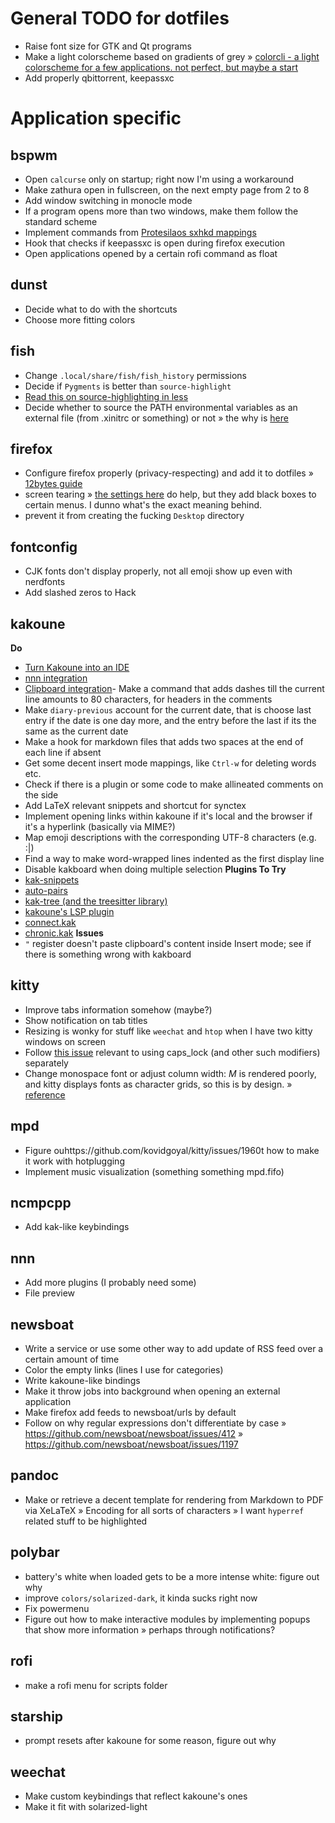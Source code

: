 # General TODO for dotfiles
- Raise font size for GTK and Qt programs
- Make a light colorscheme based on gradients of grey
	» [colorcli - a light colorscheme for a few applications. not perfect, but maybe a start](https://github.com/jonasjacek/colorcli)
- Add properly qbittorrent, keepassxc

# Application specific

## bspwm
- Open `calcurse` only on startup; right now I'm using a workaround
- Make zathura open in fullscreen, on the next empty page from 2 to 8
- Add window switching in monocle mode
- If a program opens more than two windows, make them follow the standard scheme
- Implement commands from [Protesilaos sxhkd mappings](https://gitlab.com/protesilaos/dotfiles/-/tree/v2.2.0/bspwm/.config/sxhkd)
- Hook that checks if keepassxc is open during firefox execution
- Open applications opened by a certain rofi command as float

## dunst
- Decide what to do with the shortcuts
- Choose more fitting colors

## fish
- Change `.local/share/fish/fish_history` permissions
- Decide if `Pygments` is better than `source-highlight`
- [Read this on source-highlighting in less](https://boredzo.org/blog/archives/2016-08-15/colorized-man-pages-understood-and-customized)
- Decide whether to source the PATH environmental variables as an external file (from .xinitrc or something) or not
	» the why is [here](https://fishshell.com/docs/current/index.html?highlight=fish_variables)

## firefox
- Configure firefox properly (privacy-respecting) and add it to dotfiles
	» [12bytes guide](https://12bytes.org/articles/tech/firefox/firefoxgecko-configuration-guide-for-privacy-and-performance-buffs)
- screen tearing
	» [the settings here](https://www.reddit.com/r/firefox/comments/gmm6ms/playing_youtube_with_video_in_the_background/fr4sqw4/?utm_source=reddit&utm_medium=web2x&context=3http) do help, but they add black boxes to certain menus. I dunno what's the exact meaning behind.
- prevent it from creating the fucking `Desktop` directory

## fontconfig
- CJK fonts don't display properly, not all emoji show up even with nerdfonts
- Add slashed zeros to Hack
 
## kakoune
**Do**
- [Turn Kakoune into an IDE](https://discuss.kakoune.com/t/turn-kakoune-into-an-ide/1236-)
- [nnn integration](https://discuss.kakoune.com/t/nnn-integration/1095)
- [Clipboard integration](https://discuss.kakoune.com/t/clipboard-integration-with-registermodified/1150/12)- Make a command that adds dashes till the current line amounts to 80 characters, for headers in the comments
- Make `diary-previous` account for the current date, that is choose last entry if the date is one day more, and the entry before the last if its the same as the current date
- Make a hook for markdown files that adds two spaces at the end of each line if absent
- Get some decent insert mode mappings, like `Ctrl-w` for deleting words etc.
- Check if there is a plugin or some code to make allineated comments on the side
- Add LaTeX relevant snippets and shortcut for synctex
- Implement opening links within kakoune if it's local and the browser if it's a hyperlink (basically via MIME?)
- Map emoji descriptions with the corresponding UTF-8 characters (e.g. :|)
- Find a way to make word-wrapped lines indented as the first display line
- Disable kakboard when doing multiple selection
**Plugins To Try**
- [kak-snippets](https://github.com/alexherbo2/snippets.kak)
- [auto-pairs](https://github.com/alexherbo2/auto-pairs.kak)
- [kak-tree (and the treesitter library)](https://github.com/ul/kak-tree)
- [kakoune's LSP plugin](https://github.com/ul/kak-lsp)
- [connect.kak](https://github.com/alexherbo2/connect.kak)
- [chronic.kak](https://github.com/alexherbo2/chronic.kak)
**Issues**
- `"` register doesn't paste clipboard's content inside Insert mode; see if there is something wrong with kakboard

## kitty
- Improve tabs information somehow (maybe?)
- Show notification on tab titles
- Resizing is wonky for stuff like `weechat` and `htop` when I have two kitty windows on screen
- Follow [this issue](https://github.com/kovidgoyal/kitty/issues/1990) relevant to using caps_lock (and other such modifiers) separately
- Change monospace font or adjust column width: *M* is rendered poorly, and kitty displays fonts as character grids, so this is by design.
	» [reference](https://github.com/kovidgoyal/kitty/issues/1960 )
	
## mpd
- Figure ouhttps://github.com/kovidgoyal/kitty/issues/1960t how to make it work with hotplugging
- Implement music visualization (something something mpd.fifo)
 
## ncmpcpp
- Add kak-like keybindings

## nnn
- Add more plugins (I probably need some)
- File preview

## newsboat
- Write a service or use some other way to add update of RSS feed over a certain amount of time
- Color the empty links (lines I use for categories)
- Write kakoune-like bindings
- Make it throw jobs into background when opening an external application
- Make firefox add feeds to newsboat/urls by default
- Follow on why regular expressions don't differentiate by case
	» https://github.com/newsboat/newsboat/issues/412
	» https://github.com/newsboat/newsboat/issues/1197
 
## pandoc
- Make or retrieve a decent template for rendering from Markdown to PDF via XeLaTeX
	» Encoding for all sorts of characters 
	» I want `hyperref` related stuff to be highlighted
 
## polybar
- battery's white when loaded gets to be a more intense white: figure out why
- improve `colors/solarized-dark`, it kinda sucks right now
- Fix powermenu
- Figure out how to make interactive modules by implementing popups that show more information
	» perhaps through notifications?

## rofi
- make a rofi menu for scripts folder

## starship
- prompt resets after kakoune for some reason, figure out why

<!-- ## sxhkd -->

## weechat
- Make custom keybindings that reflect kakoune's ones
- Make it fit with solarized-light
